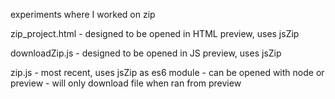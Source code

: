
experiments where I worked on zip


zip_project.html - designed to be opened in HTML preview, uses jsZip

downloadZip.js - designed to be opened in JS preview, uses jsZip

zip.js - most recent, uses jsZip as es6 module
	- can be opened with node or preview
	- will only download file when ran from preview
